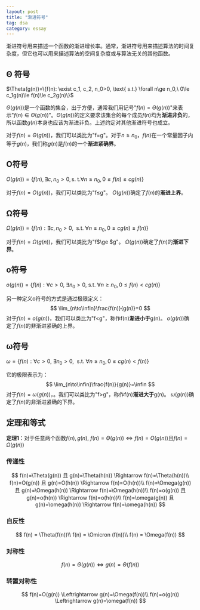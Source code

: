 ```yaml
---
layout: post
title: "渐进符号"
tag: dsa
category: essay
---
```


渐进符号用来描述一个函数的渐进增长率。通常，渐进符号用来描述算法的时间复杂度，但它也可以用来描述算法的空间复杂度或与算法无关的其他函数。

## Θ 符号

$\Theta(g(n))=\{f(n): \exist c_1, c_2, n_0>0, \text{ s.t.} \forall n\ge n_0,\ 0\le c_1g(n)\le f(n)\le c_2g(n)\}$

$\Theta(g(n))$是一个函数的集合，出于方便，通常我们用记号"$f(n)=\Theta(g(n))$"来表示"$f(n)\in\Theta(g(n))$"。$\Theta(g(n))$的定义要求该集合的每个成员$f(n)$均为**渐进非负**的，所以函数$g(n)$本身也应该为渐进非负。上述约定对其他渐进符号也成立。

对于$f(n)=\Theta(g(n))$，我们可以类比为"f=g"。对于$n\ge n_0$，$f(n)$在一个常量因子内等于$g(n)$，我们称$g(n)$是$f(n)$的一个**渐进紧确界**。

## O符号

$O(g(n))=\{f(n), \exists c, n_0 > 0, \text{s. t.} \forall n\ge n_0, 0 \le f(n)\le cg(n)\}$

对于$f(n)=O(g(n))$，我们可以类比为"f$\le$g"。 $O(g(n))$确定了$f(n)$的**渐进上界**。

## Ω符号

$\Omega(g(n))=\{f(n): \exists c, n_0>0, \ \text{ s.t.}\ \forall n\ge n_0, 0\le cg(n)\le f(n)\}$

对于$f(n)=\Omega(g(n))$，我们可以类比为"f$\ge $g"。 $\Omega(g(n))$确定了$f(n)$的**渐进下界**。

## o符号

$o(g(n))=\{f(n): \forall c>0,\ \exists n_0>0,\ \text{s.t. } \forall n\ge n_0, 0\le f(n)<cg(n)\}$

另一种定义o符号的方式是通过极限定义：
$$
\lim_{n\to\infin}\frac{f(n)}{g(n)}=0
$$
对于$f(n)=o(g(n))$，我们可以类比为"f<g"，称作f(n)**渐进小于**g(n)。 $o(g(n))$确定了$f(n)$的非渐进紧确的上界。

## ω符号

$\omega=\{f(n): \forall c>0, \ \exists n_0>0, \ \text{ s.t. }\forall n\ge n_0, 0\le cg(n)<f(n)\}$

它的极限表示为：
$$
\lim_{n\to\infin}\frac{f(n)}{g(n)}=\infin
$$
对于$f(n)=\omega(g(n))$，。我们可以类比为"f>g"，称作f(n)**渐进大于**g(n)。 $\omega(g(n))$确定了$f(n)$的非渐进紧确的下界。

## 定理和等式

**定理1**：对于任意两个函数$f(n), g(n)$, $f(n)=\Theta(g(n)) \Leftrightarrow f(n)=O(g(n))$且$f(n)=\Omega(g(n))$

### 传递性

$$
f(n)=\Theta(g(n)) 且 g(n)=\Theta(h(n)) \Rightarrow f(n)=\Theta(h(n))\\
f(n)=O(g(n)) 且 g(n)=O(h(n)) \Rightarrow f(n)=O(h(n))\\
f(n)=\Omega(g(n)) 且 g(n)=\Omega(h(n)) \Rightarrow f(n)=\Omega(h(n))\\
f(n)=o(g(n)) 且 g(n)=o(h(n)) \Rightarrow f(n)=o(h(n))\\
f(n)=\omega(g(n)) 且 g(n)=\omega(h(n)) \Rightarrow f(n)=\omega(h(n))
$$

### 自反性

$$
f(n) = \Theta(f(n))\\
f(n) = \Omicron (f(n))\\
f(n) = \Omega(f(n))
$$

### 对称性

$$
f(n)=\Theta(g(n))\Leftrightarrow g(n)=\Theta(f(n))
$$

### 转置对称性

$$
f(n)=O(g(n)) \Leftrightarrow g(n)=\Omega(f(n))\\
f(n)=o(g(n)) \Leftrightarrow g(n)=\omega(f(n))
$$

